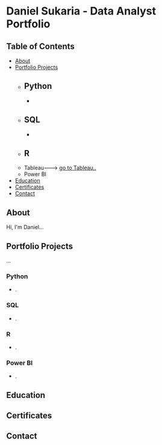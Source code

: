 # Daniel Sukaria - Data Analyst Portfolio

## Table of Contents
- [About](https://github.com/dsukaria/Data-Analysis-Portfolio/blob/main/README.md#About)
- [Portfolio Projects](https://github.com/dsukaria/Data-Analysis-Portfolio/blob/main/README.md#Portfolio-Projects)
  - Python
    - 
    -   
  - SQL
    - 
    - 
  - R
    - 
  - Tableau---> [go to Tableau..]()
  - Power BI
- [Education](https://github.com/dsukaria/Data-Analysis-Portfolio/blob/main/README.md#Education)
- [Certificates](https://github.com/dsukaria/Data-Analysis-Portfolio/blob/main/README.md#Certificates)
- [Contact](https://github.com/dsukaria/Data-Analysis-Portfolio/blob/main/README.md#Contact)


## About
Hi, I'm Daniel...



## Portfolio Projects
...

### Python
  - .
    
### SQL
  - .

### R
  - .

### Power BI
  - .


## Education

## Certificates

## Contact








